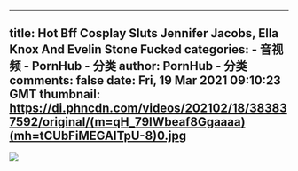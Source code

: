 
---
title: Hot Bff Cosplay Sluts Jennifer Jacobs, Ella Knox And Evelin Stone Fucked
categories: 
    - 音视频
    - PornHub - 分类
author: PornHub - 分类
comments: false
date: Fri, 19 Mar 2021 09:10:23 GMT
thumbnail: https://di.phncdn.com/videos/202102/18/383837592/original/(m=qH_79IWbeaf8Ggaaaa)(mh=tCUbFiMEGAITpU-8)0.jpg
---

<div>   
<img src="https://di.phncdn.com/videos/202102/18/383837592/original/(m=qH_79IWbeaf8Ggaaaa)(mh=tCUbFiMEGAITpU-8)0.jpg" referrerpolicy="no-referrer">  
</div>
            